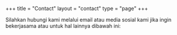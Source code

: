 +++
title = "Contact"
layout = "contact"
type = "page"
+++

Silahkan hubungi kami melalui email atau media sosial kami jika ingin bekerjasama atau untuk hal lainnya dibawah ini: